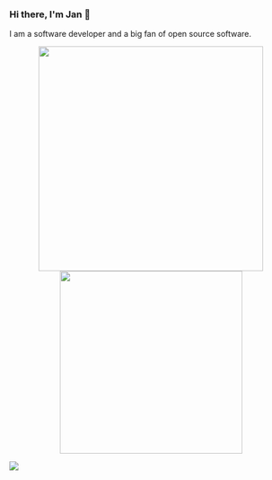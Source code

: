 ### Hi there, I'm Jan 👋


I am a software developer and a big fan of open source software.

<p align="center">
  <img src="https://github-readme-stats.vercel.app/api?username=lockejan&show_icons=true&hide_border=true&count_private=true&include_all_commits=true", width="400"/>
  <img src="https://github-readme-stats.vercel.app/api/top-langs/?username=lockejan&layout=compact&hide_border=true", width="325"/> <br>
</p>

![](https://komarev.com/ghpvc/?username=lockejan)

<!--
**lockejan/lockejan** is a ✨ _special_ ✨ repository because its `README.md` (this file) appears on your GitHub profile.
Here are some ideas to get you started:
- 🔭 I’m currently working on ...
- 🌱 I’m currently learning ...
- 👯 I’m looking to collaborate on ...
- 🤔 I’m looking for help with ...
- 💬 Ask me about ...
- 📫 How to reach me: ...
- 😄 Pronouns: ...
- ⚡ Fun fact: ...
-->
